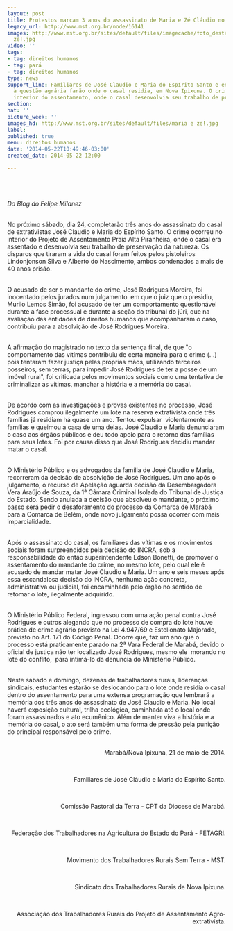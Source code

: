 ```yaml
---
layout: post
title: Protestos marcam 3 anos do assassinato de Maria e Zé Cláudio no Pará
legacy_url: http://www.mst.org.br/node/16141
images: http://www.mst.org.br/sites/default/files/imagecache/foto_destaque/maria e
  ze!.jpg
video: ''
tags:
- tag: direitos humanos
- tag: pará
- tag: direitos humanos
type: news
support_line: Familiares de José Claudio e Maria do Espírito Santo e entidades ligadas
  à questão agrária farão onde o casal residia, em Nova Ipixuna. O crime ocorreu no
  interior do assentamento, onde o casal desenvolvia seu trabalho de preservação.
section: 
hat: ''
picture_week: ''
images_hd: http://www.mst.org.br/sites/default/files/maria e ze!.jpg
label: 
published: true
menu: direitos humanos
date: '2014-05-22T10:49:46-03:00'
created_date: 2014-05-22 12:00

---
```

<p><img style="margin: 10px;" src="http://www.mst.org.br/sites/default/files/maria%20e%20ze.jpeg" alt=""></p><p><br><em>Do Blog do Felipe Milanez</em></p><p><br>No próximo sábado, dia 24, completarão três anos do assassinato do casal de extrativistas José Claudio e Maria do Espírito Santo. O crime ocorreu no interior do Projeto de Assentamento Praia Alta Piranheira, onde o casal era assentado e desenvolvia seu trabalho de preservação da natureza. Os disparos que tiraram a vida do casal foram feitos pelos pistoleiros Lindonjonson Silva e Alberto do Nascimento, ambos condenados a mais de 40 anos prisão. &nbsp;</p><p><br>O acusado de ser o mandante do crime, José Rodrigues Moreira, foi inocentado pelos jurados num julgamento &nbsp;em que o juiz que o presidiu, Murilo Lemos Simão, foi acusado de ter um comportamento questionável durante a fase processual e durante a seção do tribunal do júri, que na avaliação das entidades de direitos humanos que acompanharam o caso, contribuiu para a absolvição de José Rodrigues Moreira. &nbsp;</p><p><br>A afirmação do magistrado no texto da sentença final, de que "o comportamento das vítimas contribuiu de certa maneira para o crime (...) pois tentaram fazer justiça pelas próprias mãos, utilizando terceiros posseiros, sem terras, para impedir José Rodrigues de ter a posse de um imóvel rural", foi criticada pelos movimentos sociais como uma tentativa de criminalizar as vítimas, manchar a história e a memória do casal.</p><p><br>De acordo com as investigações e provas existentes no processo, José Rodrigues comprou ilegalmente um lote na reserva extrativista onde três famílias já residiam há quase um ano. Tentou expulsar &nbsp;violentamente as famílias e queimou a casa de uma delas. José Claudio e Maria denunciaram o caso aos órgãos públicos e deu todo apoio para o retorno das famílias para seus lotes. Foi por causa disso que José Rodrigues decidiu mandar matar o casal.</p><p><br>O Ministério Público e os advogados da família de José Claudio e Maria, recorreram da decisão de absolvição de José Rodrigues. Um ano após o julgamento, o recurso de Apelação aguarda decisão da Desembargadora Vera Araújo de Souza, da 1ª Câmara Criminal Isolada do Tribunal de Justiça do Estado. Sendo anulada a decisão que absolveu o mandante, o próximo passo será pedir o desaforamento do processo da Comarca de Marabá para a Comarca de Belém, onde novo julgamento possa ocorrer com mais imparcialidade.</p><p><br>Após o assassinato do casal, os familiares das vítimas e os movimentos sociais foram surpreendidos pela decisão do INCRA, sob a responsabilidade do então superintendente Edson Bonetti, de promover o assentamento do mandante do crime, no mesmo lote, pelo qual ele é acusado de mandar matar José Claudio e Maria. Um ano e seis meses após essa escandalosa decisão do INCRA, nenhuma ação concreta, administrativa ou judicial, foi encaminhada pelo órgão no sentido de retomar o lote, ilegalmente adquirido.</p><p><br>O Ministério Público Federal, ingressou com uma ação penal contra José Rodrigues e outros alegando que no processo de compra do lote houve prática de crime agrário previsto na Lei 4.947/69 e Estelionato Majorado, previsto no Art. 171 do Código Penal. Ocorre que, faz um ano que o processo está praticamente parado na 2ª Vara Federal de Marabá, devido o oficial de justiça não ter localizado José Rodrigues, mesmo ele &nbsp;morando no lote do conflito, &nbsp;para intimá-lo da denuncia do Ministério Público.</p><p><br>Neste sábado e domingo, dezenas de trabalhadores rurais, lideranças sindicais, estudantes estarão se deslocando para o lote onde residia o casal dentro do assentamento para uma extensa programação que lembrará a memória dos três anos do assassinato de José Claudio e Maria. No local haverá exposição cultural, trilha ecológica, caminhada até o local onde foram assassinados e ato ecumênico. Além de manter viva a história e a memória do casal, o ato será também uma forma de pressão pela punição do principal responsável pelo crime.</p><p style="text-align: right;"><br>Marabá/Nova Ipixuna, 21 de maio de 2014.</p><p style="text-align: right;">&nbsp;</p><p style="text-align: right;">Familiares de José Cláudio e Maria do Espírito Santo.</p><p style="text-align: right;">&nbsp;</p><p style="text-align: right;">Comissão Pastoral da Terra - CPT da Diocese de Marabá.</p><p style="text-align: right;">&nbsp;</p><p style="text-align: right;">Federação dos Trabalhadores na Agricultura do Estado do Pará - FETAGRI.</p><p style="text-align: right;">&nbsp;</p><p style="text-align: right;">Movimento dos Trabalhadores Rurais Sem Terra - MST.</p><p style="text-align: right;">&nbsp;</p><p style="text-align: right;">Sindicato dos Trabalhadores Rurais de Nova Ipixuna.</p><p style="text-align: right;">&nbsp;</p><p style="text-align: right;">Associação dos Trabalhadores Rurais do Projeto de Assentamento Agro-extrativista.</p><p style="text-align: right;">&nbsp;</p>

